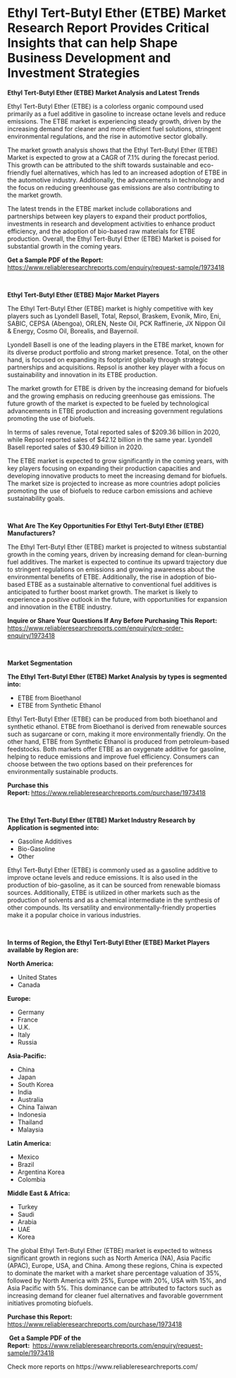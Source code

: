 <p><h1>Ethyl Tert-Butyl Ether (ETBE) Market Research Report Provides Critical Insights that can help Shape Business Development and Investment Strategies</h1></p><p><strong>Ethyl Tert-Butyl Ether (ETBE) Market Analysis and Latest Trends</strong></p>
<p><p>Ethyl Tert-Butyl Ether (ETBE) is a colorless organic compound used primarily as a fuel additive in gasoline to increase octane levels and reduce emissions. The ETBE market is experiencing steady growth, driven by the increasing demand for cleaner and more efficient fuel solutions, stringent environmental regulations, and the rise in automotive sector globally.</p><p>The market growth analysis shows that the Ethyl Tert-Butyl Ether (ETBE) Market is expected to grow at a CAGR of 7.1% during the forecast period. This growth can be attributed to the shift towards sustainable and eco-friendly fuel alternatives, which has led to an increased adoption of ETBE in the automotive industry. Additionally, the advancements in technology and the focus on reducing greenhouse gas emissions are also contributing to the market growth.</p><p>The latest trends in the ETBE market include collaborations and partnerships between key players to expand their product portfolios, investments in research and development activities to enhance product efficiency, and the adoption of bio-based raw materials for ETBE production. Overall, the Ethyl Tert-Butyl Ether (ETBE) Market is poised for substantial growth in the coming years.</p></p>
<p><strong>Get a Sample PDF of the Report:&nbsp;</strong> <a href="https://www.reliableresearchreports.com/enquiry/request-sample/1973418">https://www.reliableresearchreports.com/enquiry/request-sample/1973418</a></p>
<p>&nbsp;</p>
<p><strong>Ethyl Tert-Butyl Ether (ETBE) Major Market Players</strong></p>
<p><p>The Ethyl Tert-Butyl Ether (ETBE) market is highly competitive with key players such as Lyondell Basell, Total, Repsol, Braskem, Evonik, Miro, Eni, SABIC, CEPSA (Abengoa), ORLEN, Neste Oil, PCK Raffinerie, JX Nippon Oil & Energy, Cosmo Oil, Borealis, and Bayernoil.</p><p>Lyondell Basell is one of the leading players in the ETBE market, known for its diverse product portfolio and strong market presence. Total, on the other hand, is focused on expanding its footprint globally through strategic partnerships and acquisitions. Repsol is another key player with a focus on sustainability and innovation in its ETBE production.</p><p>The market growth for ETBE is driven by the increasing demand for biofuels and the growing emphasis on reducing greenhouse gas emissions. The future growth of the market is expected to be fueled by technological advancements in ETBE production and increasing government regulations promoting the use of biofuels.</p><p>In terms of sales revenue, Total reported sales of $209.36 billion in 2020, while Repsol reported sales of $42.12 billion in the same year. Lyondell Basell reported sales of $30.49 billion in 2020.</p><p>The ETBE market is expected to grow significantly in the coming years, with key players focusing on expanding their production capacities and developing innovative products to meet the increasing demand for biofuels. The market size is projected to increase as more countries adopt policies promoting the use of biofuels to reduce carbon emissions and achieve sustainability goals.</p></p>
<p>&nbsp;</p>
<p><strong>What Are The Key Opportunities For Ethyl Tert-Butyl Ether (ETBE) Manufacturers?</strong></p>
<p><p>The Ethyl Tert-Butyl Ether (ETBE) market is projected to witness substantial growth in the coming years, driven by increasing demand for clean-burning fuel additives. The market is expected to continue its upward trajectory due to stringent regulations on emissions and growing awareness about the environmental benefits of ETBE. Additionally, the rise in adoption of bio-based ETBE as a sustainable alternative to conventional fuel additives is anticipated to further boost market growth. The market is likely to experience a positive outlook in the future, with opportunities for expansion and innovation in the ETBE industry.</p></p>
<p><strong>Inquire or Share Your Questions If Any Before Purchasing This Report:</strong> <a href="https://www.reliableresearchreports.com/enquiry/pre-order-enquiry/1973418">https://www.reliableresearchreports.com/enquiry/pre-order-enquiry/1973418</a></p>
<p>&nbsp;</p>
<p><strong>Market Segmentation</strong></p>
<p><strong>The Ethyl Tert-Butyl Ether (ETBE) Market Analysis by types is segmented into:</strong></p>
<p><ul><li>ETBE from Bioethanol</li><li>ETBE from Synthetic Ethanol</li></ul></p>
<p><p>Ethyl Tert-Butyl Ether (ETBE) can be produced from both bioethanol and synthetic ethanol. ETBE from Bioethanol is derived from renewable sources such as sugarcane or corn, making it more environmentally friendly. On the other hand, ETBE from Synthetic Ethanol is produced from petroleum-based feedstocks. Both markets offer ETBE as an oxygenate additive for gasoline, helping to reduce emissions and improve fuel efficiency. Consumers can choose between the two options based on their preferences for environmentally sustainable products.</p></p>
<p><strong>Purchase this Report:&nbsp;</strong><a href="https://www.reliableresearchreports.com/purchase/1973418">https://www.reliableresearchreports.com/purchase/1973418</a></p>
<p>&nbsp;</p>
<p><strong>The Ethyl Tert-Butyl Ether (ETBE) Market Industry Research by Application is segmented into:</strong></p>
<p><ul><li>Gasoline Additives</li><li>Bio-Gasoline</li><li>Other</li></ul></p>
<p><p>Ethyl Tert-Butyl Ether (ETBE) is commonly used as a gasoline additive to improve octane levels and reduce emissions. It is also used in the production of bio-gasoline, as it can be sourced from renewable biomass sources. Additionally, ETBE is utilized in other markets such as the production of solvents and as a chemical intermediate in the synthesis of other compounds. Its versatility and environmentally-friendly properties make it a popular choice in various industries.</p></p>
<p>&nbsp;</p>
<p><strong>In terms of Region, the Ethyl Tert-Butyl Ether (ETBE) Market Players available by Region are:</strong></p>
<p>
    <p> <strong> North America: </strong>
        <ul>
            <li>United States</li>
            <li>Canada</li>
        </ul>
        </p> 
    <p> <strong> Europe: </strong>
        <ul>
            <li>Germany</li>
            <li>France</li>
            <li>U.K.</li>
            <li>Italy</li>
            <li>Russia</li>
        </ul>
        </p> 
    <p> <strong> Asia-Pacific: </strong>
        <ul>
            <li>China</li>
            <li>Japan</li>
            <li>South Korea</li>
            <li>India</li>
            <li>Australia</li>
            <li>China Taiwan</li>
            <li>Indonesia</li>
            <li>Thailand</li>
            <li>Malaysia</li>
        </ul>
        </p> 
    <p> <strong> Latin America: </strong>
        <ul>
            <li>Mexico</li>
            <li>Brazil</li>
            <li>Argentina Korea</li>
            <li>Colombia</li>
        </ul>
        </p> 
    <p> <strong> Middle East & Africa: </strong>
        <ul>
            <li>Turkey</li>
            <li>Saudi</li>
            <li>Arabia</li>
            <li>UAE</li>
            <li>Korea</li>
        </ul>
    </p>
    </p>
<p><p>The global Ethyl Tert-Butyl Ether (ETBE) market is expected to witness significant growth in regions such as North America (NA), Asia Pacific (APAC), Europe, USA, and China. Among these regions, China is expected to dominate the market with a market share percentage valuation of 35%, followed by North America with 25%, Europe with 20%, USA with 15%, and Asia Pacific with 5%. This dominance can be attributed to factors such as increasing demand for cleaner fuel alternatives and favorable government initiatives promoting biofuels.</p></p>
<p><strong>Purchase this Report: </strong><a href="https://www.reliableresearchreports.com/purchase/1973418">https://www.reliableresearchreports.com/purchase/1973418</a></p>
<p>&nbsp;<strong>Get a Sample PDF of the Report:&nbsp;&nbsp;</strong><a href="https://www.reliableresearchreports.com/enquiry/request-sample/1973418">https://www.reliableresearchreports.com/enquiry/request-sample/1973418</a></p>
<p><strong></strong></p>
<p>Check more reports on https://www.reliableresearchreports.com/</p>